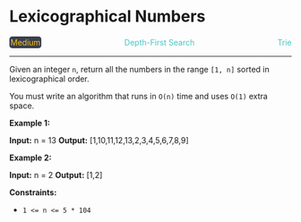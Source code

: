 # Lexicographical Numbers

<div style="display: flex; justify-content: space-between; align-items: center">
<div style="color: #fac31d;
padding: 2px; background-color: #3a3f4b; border-radius: 5px;">Medium</div>
<div style="color: #46c6c2">Depth-First Search</div>
<div style="color: #46c6c2">Trie</div>
</div>

---

Given an integer `n`, return all the numbers in the range `[1, n]` sorted in lexicographical order.

You must write an algorithm that runs in `O(n)` time and uses `O(1)` extra space. 

**Example 1:**

**Input:** n = 13
**Output:** \[1,10,11,12,13,2,3,4,5,6,7,8,9\]

**Example 2:**

**Input:** n = 2
**Output:** \[1,2\]

**Constraints:**

*   `1 <= n <= 5 * 104`